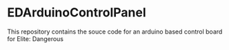 # EDArduinoControlPanel
This repository contains the souce code for an arduino based control board for Elite: Dangerous
